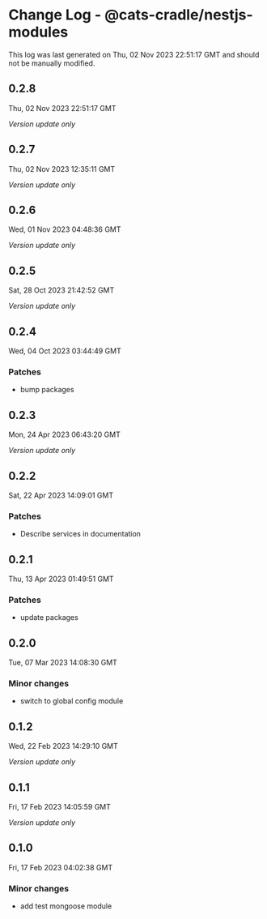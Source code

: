 # Change Log - @cats-cradle/nestjs-modules

This log was last generated on Thu, 02 Nov 2023 22:51:17 GMT and should not be manually modified.

## 0.2.8
Thu, 02 Nov 2023 22:51:17 GMT

_Version update only_

## 0.2.7
Thu, 02 Nov 2023 12:35:11 GMT

_Version update only_

## 0.2.6
Wed, 01 Nov 2023 04:48:36 GMT

_Version update only_

## 0.2.5
Sat, 28 Oct 2023 21:42:52 GMT

_Version update only_

## 0.2.4
Wed, 04 Oct 2023 03:44:49 GMT

### Patches

- bump packages

## 0.2.3
Mon, 24 Apr 2023 06:43:20 GMT

_Version update only_

## 0.2.2
Sat, 22 Apr 2023 14:09:01 GMT

### Patches

- Describe services in documentation

## 0.2.1
Thu, 13 Apr 2023 01:49:51 GMT

### Patches

- update packages 

## 0.2.0
Tue, 07 Mar 2023 14:08:30 GMT

### Minor changes

- switch to global config module

## 0.1.2
Wed, 22 Feb 2023 14:29:10 GMT

_Version update only_

## 0.1.1
Fri, 17 Feb 2023 14:05:59 GMT

_Version update only_

## 0.1.0
Fri, 17 Feb 2023 04:02:38 GMT

### Minor changes

- add test mongoose module

